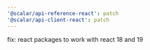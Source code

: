 ```yaml
---
'@scalar/api-reference-react': patch
'@scalar/api-client-react': patch
---
```


fix: react packages to work with react 18 and 19
